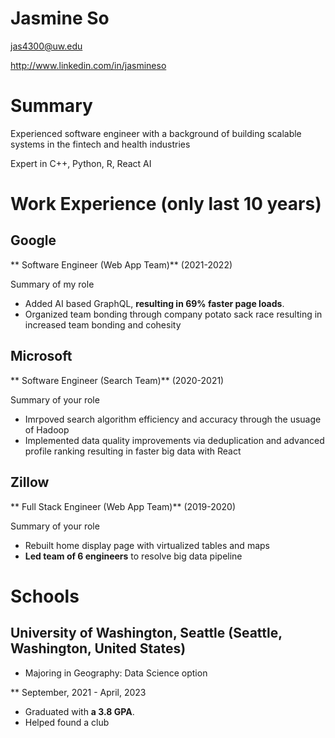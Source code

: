 # Jasmine So

jas4300@uw.edu 

http://www.linkedin.com/in/jasmineso

# Summary

Experienced software engineer with a background of building scalable systems in the fintech and health industries 

Expert in C++, Python, R, React AI

# Work Experience (only last 10 years)

## Google

** Software Engineer (Web App Team)** (2021-2022)

Summary of my role

- Added AI based GraphQL, **resulting in 69% faster page loads**.
- Organized team bonding through company potato sack race resulting in increased team bonding and cohesity 

## Microsoft 

** Software Engineer (Search Team)** (2020-2021)

Summary of your role

- Imrpoved search algorithm efficiency and accuracy through the usuage of Hadoop
- Implemented data quality improvements via deduplication and advanced profile ranking resulting in faster big data with React 

## Zillow 

** Full Stack Engineer (Web App Team)** (2019-2020)

Summary of your role

- Rebuilt home display page with virtualized tables and maps
- **Led team of 6 engineers** to resolve big data pipeline

# Schools 

## University of Washington, Seattle (Seattle, Washington, United States)

* Majoring in Geography: Data Science option

** September, 2021 - April, 2023

- Graduated with **a 3.8 GPA**.
- Helped found a club
